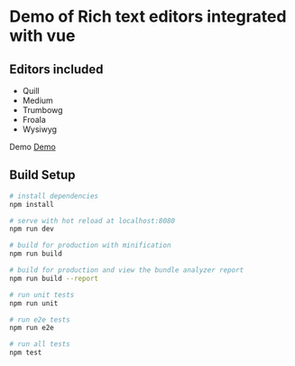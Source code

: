 # Demo of Rich text editors integrated with vue

## Editors included
* Quill
* Medium
* Trumbowg
* Froala
* Wysiwyg

Demo [Demo](https://samundrak.github.io/vue-rich-text-editors-demo)
## Build Setup

``` bash
# install dependencies
npm install

# serve with hot reload at localhost:8080
npm run dev

# build for production with minification
npm run build

# build for production and view the bundle analyzer report
npm run build --report

# run unit tests
npm run unit

# run e2e tests
npm run e2e

# run all tests
npm test
```
 
